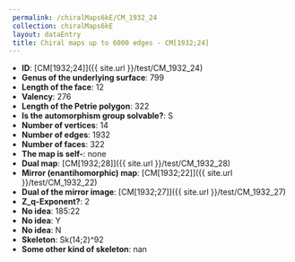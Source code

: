 ```yaml
--- 
 permalink: /chiralMaps6kE/CM_1932_24 
 collection: chiralMaps6kE
 layout: dataEntry
 title: Chiral maps up to 6000 edges - CM[1932;24]
---
```


- **ID**: [CM[1932;24]]({{ site.url }}/test/CM_1932_24)
- **Genus of the underlying surface**: 799
- **Length of the face**: 12
- **Valency**: 276
- **Length of the Petrie polygon**: 322
- **Is the automorphism group solvable?**: S
- **Number of vertices**: 14
- **Number of edges**: 1932
- **Number of faces**: 322
- **The map is self-**: none
- **Dual map**: [CM[1932;28]]({{ site.url }}/test/CM_1932_28)
- **Mirror (enantihomorphic) map**: [CM[1932;22]]({{ site.url }}/test/CM_1932_22)
- **Dual of the mirror image**: [CM[1932;27]]({{ site.url }}/test/CM_1932_27)
- **Z_q-Exponent?**: 2
- **No idea**:  185:22
- **No idea**: Y
- **No idea**: N
- **Skeleton**: Sk(14;2)^92
- **Some other kind of skeleton**: nan
